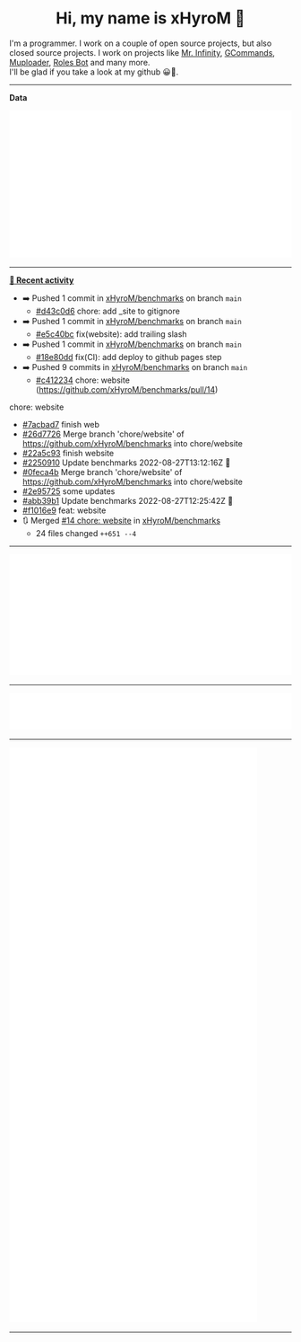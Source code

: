 <p align="center">
    <!-- <img src="https://avatars.githubusercontent.com/u/56601352" width="192" alt="hyro's pfp" /> -->
    <h1 align="center">Hi, my name is xHyroM 👋</h1>
</p>

I'm a programmer. I work on a couple of open source projects, but also closed source projects. I work on projects like [Mr. Infinity](https://discord.com/oauth2/authorize?client_id=720321585625694239&scope=bot%20applications.commands&permissions=8&redirect_uri=https://blobs.gq/imanager&prompt=consent&response_type=code), [GCommands](https://github.com/Garlic-Team/GCommands), [Muploader](https://github.com/xHyroM/Muploader), [Roles Bot](https://github.com/xHyroM/roles-bot) and many more.  
I'll be glad if you take a look at my github 😀👀.

___
**Data**

<img src="https://github.com/xHyroM/xHyroM/blob/master/.cache/base.svg">

___

**[📰 Recent activity](https://github.com/xHyroM)**
* ➡️ Pushed 1 commit in [xHyroM/benchmarks](https://github.com/xHyroM/benchmarks) on branch `main`
  * [#d43c0d6](https://github.com/xHyroM/benchmarks/commit/d43c0d6) chore: add _site to gitignore
* ➡️ Pushed 1 commit in [xHyroM/benchmarks](https://github.com/xHyroM/benchmarks) on branch `main`
  * [#e5c40bc](https://github.com/xHyroM/benchmarks/commit/e5c40bc) fix(website): add trailing slash
* ➡️ Pushed 1 commit in [xHyroM/benchmarks](https://github.com/xHyroM/benchmarks) on branch `main`
  * [#18e80dd](https://github.com/xHyroM/benchmarks/commit/18e80dd) fix(CI): add deploy to github pages step
* ➡️ Pushed 9 commits in [xHyroM/benchmarks](https://github.com/xHyroM/benchmarks) on branch `main`
  * [#c412234](https://github.com/xHyroM/benchmarks/commit/c412234) chore: website (https://github.com/xHyroM/benchmarks/pull/14)

chore: website
  * [#7acbad7](https://github.com/xHyroM/benchmarks/commit/7acbad7) finish web
  * [#26d7726](https://github.com/xHyroM/benchmarks/commit/26d7726) Merge branch &#39;chore/website&#39; of https://github.com/xHyroM/benchmarks into chore/website
  * [#22a5c93](https://github.com/xHyroM/benchmarks/commit/22a5c93) finish website
  * [#2250910](https://github.com/xHyroM/benchmarks/commit/2250910) Update benchmarks 2022-08-27T13:12:16Z 🚀
  * [#0feca4b](https://github.com/xHyroM/benchmarks/commit/0feca4b) Merge branch &#39;chore/website&#39; of https://github.com/xHyroM/benchmarks into chore/website
  * [#2e95725](https://github.com/xHyroM/benchmarks/commit/2e95725) some updates
  * [#abb39b1](https://github.com/xHyroM/benchmarks/commit/abb39b1) Update benchmarks 2022-08-27T12:25:42Z 🚀
  * [#f1016e9](https://github.com/xHyroM/benchmarks/commit/f1016e9) feat: website
* 🔃 Merged [#14 chore: website](https://github.com/xHyroM/benchmarks/pull/14) in [xHyroM/benchmarks](https://github.com/xHyroM/benchmarks)
  * 24 files changed `++651 --4`


___

<img src="https://github.com/xHyroM/xHyroM/blob/master/.cache/isocalendar.svg">

___

<img src="https://github.com/xHyroM/xHyroM/blob/master/.cache/languages.svg">

___

<img src="https://github.com/xHyroM/xHyroM/blob/master/.cache/achievements.svg">

___
